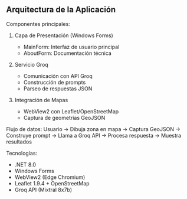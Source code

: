 ﻿## Arquitectura de la Aplicación

Componentes principales:
1. Capa de Presentación (Windows Forms)
   - MainForm: Interfaz de usuario principal
   - AboutForm: Documentación técnica

2. Servicio Groq
   - Comunicación con API Groq
   - Construcción de prompts
   - Parseo de respuestas JSON

3. Integración de Mapas
   - WebView2 con Leaflet/OpenStreetMap
   - Captura de geometrías GeoJSON

Flujo de datos:
Usuario → Dibuja zona en mapa → Captura GeoJSON → 
Construye prompt → Llama a Groq API → 
Procesa respuesta → Muestra resultados

Tecnologías:
- .NET 8.0
- Windows Forms
- WebView2 (Edge Chromium)
- Leaflet 1.9.4 + OpenStreetMap
- Groq API (Mixtral 8x7b)